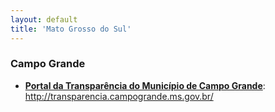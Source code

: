 ```yaml
---
layout: default
title: 'Mato Grosso do Sul'
---
```


### Campo Grande

- **[Portal da Transparência do Município de Campo Grande](http://transparencia.campogrande.ms.gov.br/)**: http://transparencia.campogrande.ms.gov.br/
